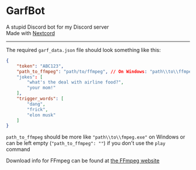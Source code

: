 # GarfBot

A stupid Discord bot for my Discord server  
Made with [Nextcord](https://github.com/nextcord/nextcord)

---

The required `garf_data.json` file should look something like this:
```json
{
    "token": "ABC123",
    "path_to_ffmpeg": "path/to/ffmpeg", // On Windows: "path\\to\\ffmpeg.exe"
    "jokes": [
        "what's the deal with airline food?",
        "your mom!"
    ],
    "trigger_words": [
        "dang",
        "frick",
        "elon musk"
    ]
}
```
`path_to_ffmpeg` should be more like `"path\\to\\fmpeg.exe"` on Windows or can be left empty (`"path_to_ffmpeg": ""`) if you don't use the `play` command

Download info for FFmpeg can be found at [the FFmpeg website](https://ffmpeg.org/)
